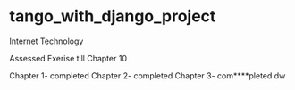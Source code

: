 # tango_with_django_project
Internet Technology

Assessed Exerise till Chapter 10

Chapter 1- completed
Chapter 2- completed
Chapter 3- com****pleted
dw